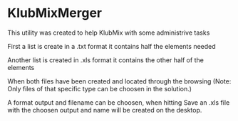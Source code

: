 # KlubMixMerger

This utility was created to help KlubMix with some administrive tasks

First a list is create in a .txt format
it contains half the elements needed

Another list is created in .xls format
it contains the other half of the elements

When both files have been created and located through the browsing
(Note: Only files of that specific type can be choosen in the solution.)

A format output and filename can be choosen, when hitting Save an .xls file
with the choosen output and name will be created on the desktop.
